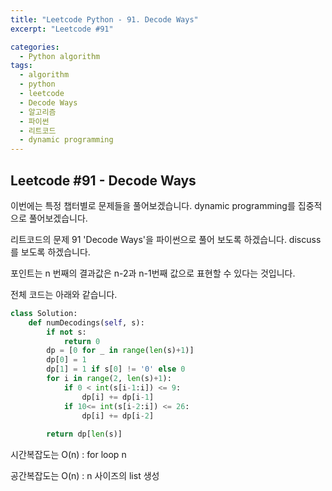 ```yaml
---
title: "Leetcode Python - 91. Decode Ways"
excerpt: "Leetcode #91"

categories:
  - Python algorithm
tags:
  - algorithm
  - python
  - leetcode
  - Decode Ways
  - 알고리즘
  - 파이썬
  - 리트코드
  - dynamic programming
---
```


## Leetcode #91 - Decode Ways

이번에는 특정 챕터별로 문제들을 풀어보겠습니다.
dynamic programming를 집중적으로 풀어보겠습니다.

리트코드의 문제 91 'Decode Ways'을 파이썬으로 풀어 보도록 하겠습니다. 
discuss를 보도록 하겠습니다.

포인트는 n 번째의 결과값은 n-2과 n-1번째 값으로 표현할 수 있다는 것입니다.


전체 코드는 아래와 같습니다.
```python
class Solution:
    def numDecodings(self, s):
        if not s:
            return 0
        dp = [0 for _ in range(len(s)+1)]
        dp[0] = 1
        dp[1] = 1 if s[0] != '0' else 0
        for i in range(2, len(s)+1):
            if 0 < int(s[i-1:i]) <= 9:
                dp[i] += dp[i-1]
            if 10<= int(s[i-2:i]) <= 26:
                dp[i] += dp[i-2]
        
        return dp[len(s)]
```


시간복잡도는 O(n) : for loop n

공간복잡도는 O(n) : n 사이즈의 list 생성
